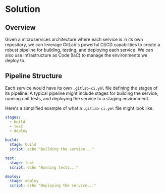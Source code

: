 # Solution

## Overview

Given a microservices architecture where each service is in its own repository, we can leverage GitLab's powerful CI/CD capabilities to create a robust pipeline for building, testing, and deploying each service. We can also use Infrastructure as Code (IaC) to manage the environments we deploy to.

## Pipeline Structure

Each service would have its own `.gitlab-ci.yml` file defining the stages of its pipeline. A typical pipeline might include stages for building the service, running unit tests, and deploying the service to a staging environment.

Here's a simplified example of what a `.gitlab-ci.yml` file might look like:

```yaml
stages:
  - build
  - test
  - deploy

build:
  stage: build
  script: echo "Building the service..."

test:
  stage: test
  script: echo "Running tests..."

deploy:
  stage: deploy
  script: echo "Deploying the service..."
